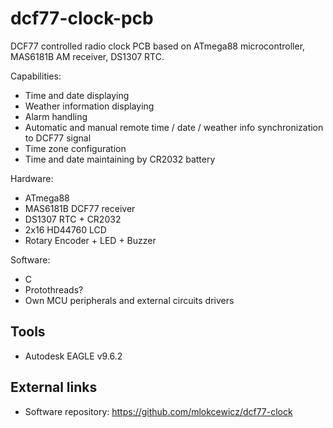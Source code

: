 # dcf77-clock-pcb

DCF77 controlled radio clock PCB based on ATmega88 microcontroller, MAS6181B AM receiver, DS1307 RTC. 

Capabilities:
* Time and date displaying
* Weather information displaying
* Alarm handling 
* Automatic and manual remote time / date / weather info synchronization to DCF77 signal
* Time zone configuration
* Time and date maintaining by CR2032 battery

Hardware:
* ATmega88
* MAS6181B DCF77 receiver
* DS1307 RTC + CR2032
* 2x16 HD44760 LCD
* Rotary Encoder + LED + Buzzer

Software:
* C
* Protothreads?
* Own MCU peripherals and external circuits drivers

## Tools
* Autodesk EAGLE v9.6.2

## External links
* Software repository: https://github.com/mlokcewicz/dcf77-clock
